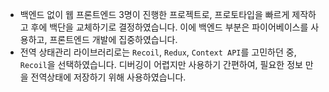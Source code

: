 -  백엔드 없이 웹 프론트엔드 3명이 진행한 프로젝트로, 프로토타입을 빠르게 제작하고 후에 백단을 교체하기로 결정하였습니다. 이에 백엔드 부분은 파이어베이스를 사용하고, 프론트엔드 개발에 집중하였습니다. 
-  전역 상태관리 라이브러리로는 `Recoil`, `Redux`, `Context API`를 고민하던 중, `Recoil`을 선택하였습니다. 디버깅이 어렵지만 사용하기 간편하여, 필요한 정보 만을 전역상태에 저장하기 위해 사용하였습니다. 
